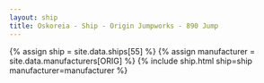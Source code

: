 ```yaml
---
layout: ship
title: Oskoreia - Ship - Origin Jumpworks - 890 Jump
---
```

{% assign ship = site.data.ships[55] %}
{% assign manufacturer = site.data.manufacturers[ORIG] %}
{% include ship.html ship=ship manufacturer=manufacturer %}
